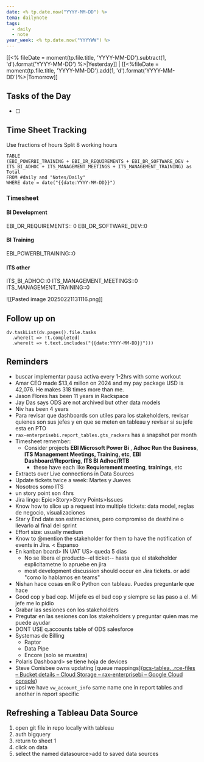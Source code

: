 ```yaml
---
date: <% tp.date.now("YYYY-MM-DD") %>
tema: dailynote
tags:
  - daily
  - note
year_week: <% tp.date.now("YYYYWW") %>
---
```


[[<% fileDate = moment(tp.file.title, 'YYYY-MM-DD').subtract(1, 'd').format('YYYY-MM-DD') %>|Yesterday]] | [[<%fileDate = moment(tp.file.title, 'YYYY-MM-DD').add(1, 'd').format('YYYY-MM-DD')%>|Tomorrow]] 

## Tasks of the Day
- [ ]

## Time Sheet Tracking
Use fractions of hours
Split 8 working hours 

```dataview
TABLE
(EBI_POWERBI_TRAINING + EBI_DR_REQUIREMENTS + EBI_DR_SOFTWARE_DEV + ITS_BI_ADHOC + ITS_MANAGEMENT_MEETINGS + ITS_MANAGEMENT_TRAINING) as Total
FROM #daily and "Notes/Daily"
WHERE date = date("{{date:YYYY-MM-DD}}")
```

### Timesheet
#### BI Development
EBI_DR_REQUIREMENTS:: 0
EBI_DR_SOFTWARE_DEV::0
#### BI Training
EBI_POWERBI_TRAINING::0
#### ITS other
ITS_BI_ADHOC::0
ITS_MANAGEMENT_MEETINGS::0
ITS_MANAGEMENT_TRAINING::0

![[Pasted image 20250221131116.png]]



## Follow up on

```dataviewjs
dv.taskList(dv.pages().file.tasks 
  .where(t => !t.completed)
  .where(t => t.text.includes("{{date:YYYY-MM-DD}}")))
```

## Reminders

- buscar implementar pausa activa every 1-2hrs with some workout
- Amar CEO made $13,4 millon on 2024 and my pay package USD is 42,076. He makes 318 times more than me.
- Jason Flores has been 11 years in Rackspace
- Jay Das says ODS are not archived but other data models
- Niv has been 4 years
- Para revisar que dashboards son utiles para los stakeholders, revisar quienes son sus jefes y en que se meten en tableau y revisar si su jefe esta en PTO
- `rax-enterprisebi.report_tables.gts_rackers` has a snapshot per month
- Timesheet remember:
	- Consider projects **EBI Microsoft Power Bi** , **Adhoc Run the Business**, **ITS Management Meetings, Training, etc**, **EBI Dashboard/Reporting**, **ITS BI Adhoc/RTB**
		- these have each like **Requierement meeting**, **trainings**, etc
- Extracts over Live connections in Data Sources
- Update tickets twice a week: Martes y Jueves 
- Nosotros somo ITS
- un story point son 4hrs
- Jira lingo: Epic>Story>Story Points>Issues
- Know how to slice up a request into multiple tickets: data model, reglas de negocio, visualizaciones
- Star y End date son estimaciones, pero compromiso de deathline o llevarlo al final del sprint
- Effort size: usually medium
- Know to @mention the stakeholder for them to have the notification of events in Jira. < Espanso
- En kanban board> IN UAT US> queda 5 dias
	- No se libera el producto--el ticket-- hasta que el stakeholder explicitametne lo apruebe en jira
	- most development discussion should occur en Jira tickets. or add "como lo hablamos en teams"
- Nishan hace cosas en R o Python con tableau. Puedes preguntarle que hace
- Good cop y bad cop. Mi jefe es el bad cop y siempre se las paso a el. Mi jefe me lo pidio
- Grabar las sesiones con los stakeholders
- Pregutar en las sesiones con los stakeholders y preguntar quien mas me puede ayudar
-  DONT USE q.accounts table of ODS salesforce
- Systemas de Billing
	- Raptor
	- Data Pipe
	- Encore (solo se muestra)
- Polaris Dashboard> se tiene hoja de devices
- Steve Conisbee owns updating [queue mappings]([gcs-tablea…rce-files – Bucket details – Cloud Storage – rax-enterprisebi – Google Cloud console](https://console.cloud.google.com/storage/browser/gcs-tableau-source-files/GTS;tab=objects?project=rax-enterprisebi&prefix=&forceOnObjectsSortingFiltering=false)) 
- upsi we have `vw_account_info` same name one in report tables and another in report specific


## Refreshing a Tableau Data Source
1. open git file in repo locally with tableau
2. auth bigquery
3. return to sheet 1
4. click on data 
5. select the named datasource>add to saved data sources